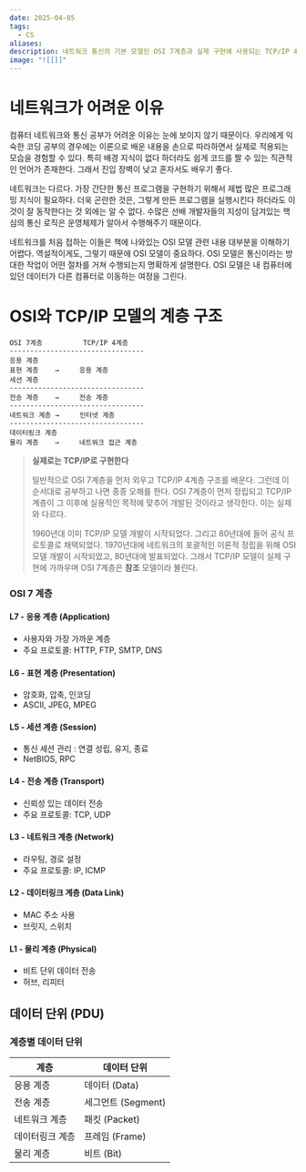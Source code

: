 ```yaml
---
date: 2025-04-05
tags:
  - CS
aliases:
description: 네트워크 통신의 기본 모델인 OSI 7계층과 실제 구현에 사용되는 TCP/IP 4계층을 비교 설명합니다. 각 계층의 역할과 주요 프로토콜, 데이터 단위(PDU)를 정리하여 복잡한 네트워크의 동작 원리를 이해하는 데 도움을 줍니다.
image: "![[]]"
---
```

# 네트워크가 어려운 이유

컴퓨터 네트워크와 통신 공부가 어려운 이유는 눈에 보이지 않기 때문이다. 우리에게 익숙한 코딩 공부의 경우에는 이론으로 배운 내용을 손으로 따라하면서 실제로 적용되는 모습을 경험할 수 있다. 특히 배경 지식이 없다 하더라도 쉽게 코드를 짤 수 있는 직관적인 언어가 존재한다. 그래서 진입 장벽이 낮고 혼자서도 배우기 좋다. 

네트워크는 다르다. 가장 간단한 통신 프로그램을 구현하기 위해서 제법 많은 프로그래밍 지식이 필요하다. 더욱 곤란한 것은, 그렇게 만든 프로그램을 실행시킨다 하더라도 이것이 잘 동작한다는 것 외에는 알 수 없다. 수많은 선배 개발자들의 지성이 담겨있는 핵심의 통신 로직은 운영체제가 알아서 수행해주기 때문이다. 

네트워크를 처음 접하는 이들은 책에 나와있는 OSI 모델 관련 내용 대부분을 이해하기 어렵다. 역설적이게도, 그렇기 때문에 OSI 모델이 중요하다. OSI 모델은 통신이라는 방대한 작업이 어떤 절차를 거쳐 수행되는지 명확하게 설명한다. OSI 모델은 내 컴퓨터에 있던 데이터가 다른 컴퓨터로 이동하는 여정을 그린다.

# OSI와 TCP/IP 모델의 계층 구조

```
OSI 7계층          TCP/IP 4계층
---------------------------------
응용 계층
표현 계층    →     응용 계층
세션 계층
---------------------------------
전송 계층    →     전송 계층
---------------------------------
네트워크 계층 →     인터넷 계층
---------------------------------
데이터링크 계층
물리 계층    →     네트워크 접근 계층
```

>**실제로는 TCP/IP로 구현한다**
>
>일반적으로 OSI 7계층을 먼저 외우고 TCP/IP 4계층 구조를 배운다. 그런데 이 순서대로 공부하고 나면 종종 오해를 한다. OSI 7계층이 먼저 정립되고 TCP/IP 계층이 그 이후에 실용적인 목적에 맞추어 개발된 것이라고 생각한다. 이는 실제와 다르다. 
>
>1960년대 이미 TCP/IP 모델 개발이 시작되었다. 그리고 80년대에 들어 공식 프로토콜로 채택되었다. 1970년대에 네트워크의 포괄적인 이론적 정립을 위해 OSI 모델 개발이 시작되었고, 80년대에 발표되었다. 그래서 TCP/IP 모델이 실제 구현에 가까우며 OSI 7계층은 **참조** 모델이라 불린다.

### OSI 7 계층

#### L7 - 응용 계층 (Application)
- 사용자와 가장 가까운 계층
- 주요 프로토콜: HTTP, FTP, SMTP, DNS

#### L6 - 표현 계층 (Presentation)
- 암호화, 압축, 인코딩
- ASCII, JPEG, MPEG

#### L5 - 세션 계층 (Session)
- 통신 세션 관리 : 연결 성립, 유지, 종료
- NetBIOS, RPC

#### L4 - 전송 계층 (Transport)
- 신뢰성 있는 데이터 전송
- 주요 프로토콜: TCP, UDP
#### L3 - 네트워크 계층 (Network)
- 라우팅, 경로 설정
- 주요 프로토콜: IP, ICMP

#### L2 - 데이터링크 계층 (Data Link)
- MAC 주소 사용
- 브릿지, 스위치

#### L1 - 물리 계층 (Physical)
- 비트 단위 데이터 전송
- 허브, 리피터

## 데이터 단위 (PDU)

### 계층별 데이터 단위

| 계층       | 데이터 단위         |
| -------- | -------------- |
| 응용 계층    | 데이터 (Data)     |
| 전송 계층    | 세그먼트 (Segment) |
| 네트워크 계층  | 패킷 (Packet)    |
| 데이터링크 계층 | 프레임 (Frame)    |
| 물리 계층    | 비트 (Bit)       |
